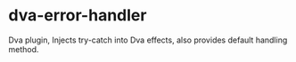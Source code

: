 # dva-error-handler
Dva plugin, Injects try-catch into Dva effects, also provides default handling method.
